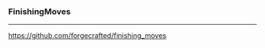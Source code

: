 ### FinishingMoves 
---
https://github.com/forgecrafted/finishing_moves


```
```


```
```

```
```
